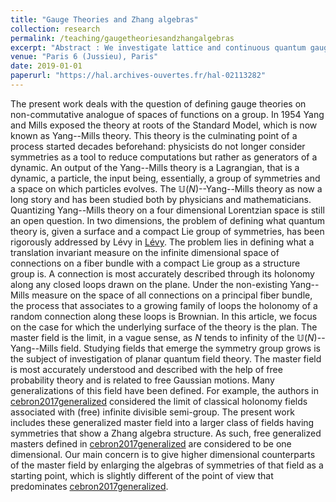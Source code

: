 ```yaml
---
title: "Gauge Theories and Zhang algebras"
collection: research
permalink: /teaching/gaugetheoriesandzhangalgebras
excerpt: "Abstract : We investigate lattice and continuous quantum gauge theories on the Euclidean plane with a structure group that is replaced by a Zhang algebra. Zhang algebras are non-commutative analogues of groups and contain the class of Voiculescu's dual groups. We are interested in non-commutative analogues of random gauge fields, which we describe through the random holonomy that they induce. We propose a general definition of a holonomy field with Zhang gauge symmetry, and construct a such fields starting from a quantum Lévy process on a Zhang algebra. As an application, we define higher dimensional generalizations of the so-called master field."
venue: "Paris 6 (Jussieu), Paris"
date: 2019-01-01
paperurl: "https://hal.archives-ouvertes.fr/hal-02113282"
---
```


The present work deals with the question of defining gauge theories on non-commutative analogue of spaces of functions on a group.
In 1954 Yang and Mills exposed the theory at roots of the Standard Model, which is now known as Yang--Mills theory. This theory is the culminating point of a process started decades beforehand: physicists do not longer consider symmetries as a tool to reduce computations but rather as generators of a dynamic. An output of the Yang--Mills theory is a Lagrangian, that is a dynamic, a particle, the input being, essentially, a group of symmetries and a space on which particles evolves. The $\mathbb{U}(N)$--Yang--Mills theory as now a long story and has been studied both by physicians and mathematicians. Quantizing Yang--Mills theory on a four dimensional Lorentzian space is still an open question. In two dimensions, the problem of defining what quantum theory is, given a surface and a compact Lie group of symmetries, has been rigorously addressed by Lévy in [Lévy](https://arxiv.org/abs/math/0101239). The problem lies in defining what a translation invariant measure on the infinite dimensional space of connections on a fiber bundle with a compact Lie group as a structure group is. A connection is most accurately described through its holonomy along any closed loops drawn on the plane. Under the non-existing Yang--Mills measure on the space of all connections on a principal fiber bundle, the process that associates to a growing family of loops the holonomy of a random connection along these loops is Brownian. In this article, we focus on the case for which the underlying surface of the theory is the plan. The master field is the limit, in a vague sense, as $N$ tends to infinity of the $\mathbb{U}(N)$--Yang--Mills field. Studying fields that emerge the symmetry group grows is the subject of investigation of planar quantum field theory. The master field is most accurately understood and described with the help of free probability theory and is related to free Gaussian motions. Many generalizations of this field have been defined. For example, the authors in [cebron2017generalized](https://arxiv.org/abs/1601.00214) considered the limit of classical holonomy fields associated with (free) infinite divisible semi-group.
The present work includes these generalized master field into a larger class of fields having symmetries that show a Zhang algebra structure. As such, free generalized masters defined in [cebron2017generalized](https://arxiv.org/abs/1601.00214) are considered to be one dimensional. Our main concern is to give higher dimensional counterparts of the master field by enlarging the algebras of symmetries of that field as a starting point, which is slightly different of the point of view that predominates [cebron2017generalized](https://arxiv.org/abs/1601.00214).
